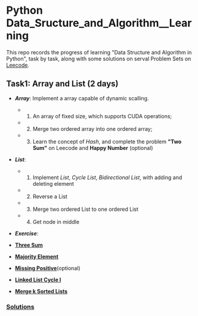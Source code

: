 # Python  Data_Sructure_and_Algorithm__Learning

This repo records the progress of learning "Data Structure and Algorithm in Python", task by task, along with some solutions on serval Problem Sets on [Leecode](https://leetcode-cn.com/profile/points/).


## Task1: Array and List (2 days)
- ***Array***:  Implement a array capable of dynamic scalling.
  - 1. An array of fixed size, which supports CUDA operations;
  - 2. Merge two ordered array into one ordered array;
  - 3. Learn the concept of *Hash*, and complete the problem **"Two Sum"** on Leecode and **Happy Number** (optional)
  
- ***List***:
  - 1. Implement *List*, *Cycle List*, *Bidirectional List*, with adding and deleting element
  - 2. Reverse a List
  - 3. Merge two ordered List to one ordered List
  - 4. Get node in middle
  
 - ***Exercise***:
  - **[Three Sum](https://leetcode.com/problems/3sum/)**
  - **[Majority Element](https://leetcode.com/problems/majority-element/)**
  - **[Missing Positive](https://leetcode.com/problems/first-missing-positive/)**(optional)
  - **[Linked List Cycle I](https://leetcode.com/problems/linked-list-cycle/)**
  - **[Merge k Sorted Lists](https://leetcode.com/problems/merge-k-sorted-lists/)**
  
 ### [Solutions](xxx)
